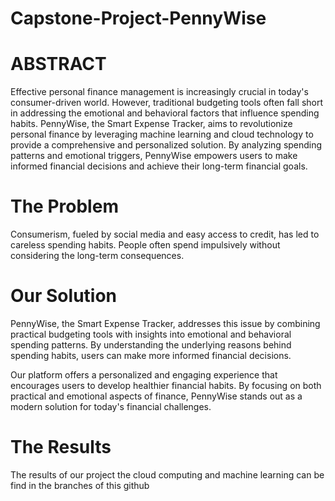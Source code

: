 # Capstone-Project-PennyWise

# ABSTRACT
Effective personal finance management is increasingly crucial in today's consumer-driven world. However, traditional budgeting tools often fall short in addressing the emotional and behavioral factors that influence spending habits. PennyWise, the Smart Expense Tracker, aims to revolutionize personal finance by leveraging machine learning and cloud technology to provide a comprehensive and personalized solution. By analyzing spending patterns and emotional triggers, PennyWise empowers users to make informed financial decisions and achieve their long-term financial goals.

# The Problem
Consumerism, fueled by social media and easy access to credit, has led to careless spending habits. People often spend impulsively without considering the long-term consequences.

# Our Solution
PennyWise, the Smart Expense Tracker, addresses this issue by combining practical budgeting tools with insights into emotional and behavioral spending patterns. By understanding the underlying reasons behind spending habits, users can make more informed financial decisions.

Our platform offers a personalized and engaging experience that encourages users to develop healthier financial habits. By focusing on both practical and emotional aspects of finance, PennyWise stands out as a modern solution for today's financial challenges.

# The Results
The results of our project the cloud computing and machine learning can be find in the branches of this github
